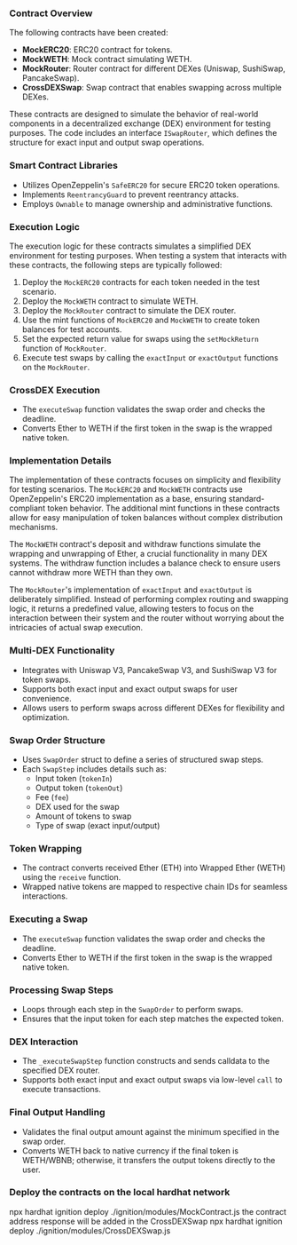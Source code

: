 
### Contract Overview
The following contracts have been created:

- **MockERC20**: ERC20 contract for tokens.
- **MockWETH**: Mock contract simulating WETH.
- **MockRouter**: Router contract for different DEXes (Uniswap, SushiSwap, PancakeSwap).
- **CrossDEXSwap**: Swap contract that enables swapping across multiple DEXes.

These contracts are designed to simulate the behavior of real-world components in a decentralized exchange (DEX) environment for testing purposes. The code includes an interface `ISwapRouter`, which defines the structure for exact input and output swap operations.

### Smart Contract Libraries
- Utilizes OpenZeppelin's `SafeERC20` for secure ERC20 token operations.
- Implements `ReentrancyGuard` to prevent reentrancy attacks.
- Employs `Ownable` to manage ownership and administrative functions.

### Execution Logic
The execution logic for these contracts simulates a simplified DEX environment for testing purposes. When testing a system that interacts with these contracts, the following steps are typically followed:

1. Deploy the `MockERC20` contracts for each token needed in the test scenario.
2. Deploy the `MockWETH` contract to simulate WETH.
3. Deploy the `MockRouter` contract to simulate the DEX router.
4. Use the mint functions of `MockERC20` and `MockWETH` to create token balances for test accounts.
5. Set the expected return value for swaps using the `setMockReturn` function of `MockRouter`.
6. Execute test swaps by calling the `exactInput` or `exactOutput` functions on the `MockRouter`.

### CrossDEX Execution
- The `executeSwap` function validates the swap order and checks the deadline.
- Converts Ether to WETH if the first token in the swap is the wrapped native token.

### Implementation Details
The implementation of these contracts focuses on simplicity and flexibility for testing scenarios. The `MockERC20` and `MockWETH` contracts use OpenZeppelin's ERC20 implementation as a base, ensuring standard-compliant token behavior. The additional mint functions in these contracts allow for easy manipulation of token balances without complex distribution mechanisms.

The `MockWETH` contract's deposit and withdraw functions simulate the wrapping and unwrapping of Ether, a crucial functionality in many DEX systems. The withdraw function includes a balance check to ensure users cannot withdraw more WETH than they own.

The `MockRouter`'s implementation of `exactInput` and `exactOutput` is deliberately simplified. Instead of performing complex routing and swapping logic, it returns a predefined value, allowing testers to focus on the interaction between their system and the router without worrying about the intricacies of actual swap execution.

### Multi-DEX Functionality
- Integrates with Uniswap V3, PancakeSwap V3, and SushiSwap V3 for token swaps.
- Supports both exact input and exact output swaps for user convenience.
- Allows users to perform swaps across different DEXes for flexibility and optimization.

### Swap Order Structure
- Uses `SwapOrder` struct to define a series of structured swap steps.
- Each `SwapStep` includes details such as:
  - Input token (`tokenIn`)
  - Output token (`tokenOut`)
  - Fee (`fee`)
  - DEX used for the swap
  - Amount of tokens to swap
  - Type of swap (exact input/output)

### Token Wrapping
- The contract converts received Ether (ETH) into Wrapped Ether (WETH) using the `receive` function.
- Wrapped native tokens are mapped to respective chain IDs for seamless interactions.

### Executing a Swap
- The `executeSwap` function validates the swap order and checks the deadline.
- Converts Ether to WETH if the first token in the swap is the wrapped native token.

### Processing Swap Steps
- Loops through each step in the `SwapOrder` to perform swaps.
- Ensures that the input token for each step matches the expected token.

### DEX Interaction
- The `_executeSwapStep` function constructs and sends calldata to the specified DEX router.
- Supports both exact input and exact output swaps via low-level `call` to execute transactions.

### Final Output Handling
- Validates the final output amount against the minimum specified in the swap order.
- Converts WETH back to native currency if the final token is WETH/WBNB; otherwise, it transfers the output tokens directly to the user.


### Deploy the contracts on the local hardhat network

npx hardhat ignition deploy ./ignition/modules/MockContract.js 
the contract address response will be added in the CrossDEXSwap 
npx hardhat ignition deploy ./ignition/modules/CrossDEXSwap.js

 
